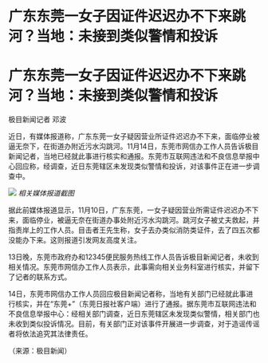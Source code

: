 # 广东东莞一女子因证件迟迟办不下来跳河？当地：未接到类似警情和投诉

# 广东东莞一女子因证件迟迟办不下来跳河？当地：未接到类似警情和投诉

极目新闻记者 邓波

近日，有媒体报道称，广东东莞一女子疑因营业所证件迟迟办不下来，面临停业被逼无奈下，在街道办附近污水沟跳河。11月14日，东莞市网信办工作人员告诉极目新闻记者，当地已经就此事进行核实和通报。东莞市互联网违法和不良信息举报中心回应称，经调查，近日东莞辖区未发现类似警情和投诉，对该事件正在进一步调查中。

![](https://inews.gtimg.com/om_bt/OdavwXG3-bSWI5z3aJ54zyynfR7h5JEURkBWoGQh_p8SEAA/1000)
_相关媒体报道截图_

据此前媒体报道显示，11月10日，广东东莞，一女子疑因营业所需证件迟迟办不下来，面临停业，被逼无奈在街道办事处附近污水沟跳河。跳河女子被丈夫救起，并指责岸上的工作人员。目击者王先生称，女子去办类似消防类证件，去了四五次都没能办下来。这则报道引发网友高度关注。

13日晚，东莞市政府办和12345便民服务热线工作人员告诉极目新闻记者，未收到相关情况。东莞市网信办工作人员表示，此事需向相关业务科室进行核实，并留下了记者的联系方式。

14日，东莞市网信办工作人员回应极目新闻记者称，当地有关部门已经就此事进行核实，并在“东莞+”（东莞日报社客户端）进行了通报。据东莞市互联网违法和不良信息举报中心：经相关部门调查，近日东莞辖区未发现类似警情，相关部门也未收到类似投诉情况。目前，有关部门正对该事件开展进一步调查，对于造谣传谣者将依法追究其法律责任。

（来源：极目新闻）

